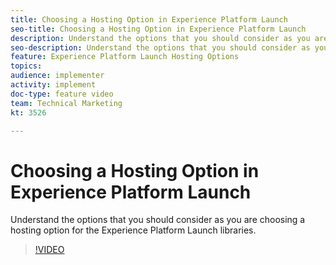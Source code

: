 ```yaml
---
title: Choosing a Hosting Option in Experience Platform Launch
seo-title: Choosing a Hosting Option in Experience Platform Launch
description: Understand the options that you should consider as you are choosing a hosting option for the Experience Platform Launch libraries. 
seo-description: Understand the options that you should consider as you are choosing a hosting option for the Adobe Experience Platform Launch libraries. 
feature: Experience Platform Launch Hosting Options
topics: 
audience: implementer
activity: implement
doc-type: feature video
team: Technical Marketing
kt: 3526

---
```


# Choosing a Hosting Option in Experience Platform Launch

Understand the options that you should consider as you are choosing a hosting option for the Experience Platform Launch libraries. 

>[!VIDEO](https://video.tv.adobe.com/v/28728/?quality=12)
